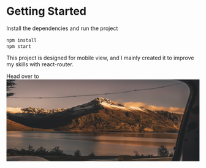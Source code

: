 # Getting Started
Install the dependencies and run the project
```
npm install
npm start
```
This project is designed for mobile view, and I mainly created it to improve my skills with react-router.

Head over to [![Image](assets/images/home-hero.png)](https://routernetlify.netlify.app/)
